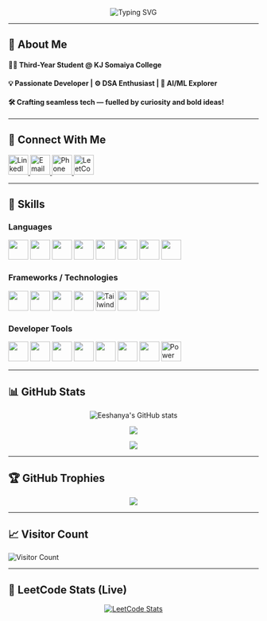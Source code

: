<p align = "center"> <img src="https://readme-typing-svg.demolab.com?font=Fira+Code&size=24&duration=2500&pause=1000&color=00ADB5&center=true&vCenter=true&width=600&lines=Hey!+I'm+Eeshanya+Joshi+%F0%9F%91%8B" alt="Typing SVG" /> </p>

---

## 🚀 About Me

<h4 align="left">👨‍🎓 Third-Year Student @ KJ Somaiya College</h4> 
<h4 align="left">💡 Passionate Developer | ⚙️ DSA Enthusiast | 🤖 AI/ML Explorer</h4>
<h4 align="left">🛠️ Crafting seamless tech — fuelled by curiosity and bold ideas!</h4>

---

## 💼 Connect With Me
<p align="left">

  <!-- LinkedIn -->
  <a href="https://www.linkedin.com/in/eeshanyajoshi" target="_blank">
    <img src="https://cdn.jsdelivr.net/gh/devicons/devicon/icons/linkedin/linkedin-original.svg" width="40" height="40" alt="LinkedIn"/>
  </a>

  <!-- Email -->
  <a href="mailto:eeshanyajoshi@gmail.com">
    <img src="https://cdn-icons-png.flaticon.com/512/281/281769.png" width="40" height="40" alt="Email"/>
  </a>

  <!-- Phone -->
  <a href="tel:+918169570762">
    <img src="https://cdn-icons-png.flaticon.com/512/455/455705.png" width="40" height="40" alt="Phone"/>
  </a>

  <!-- LeetCode -->
  <a href="https://leetcode.com/u/Code__Phoenix/" target="_blank">
    <img src="https://upload.wikimedia.org/wikipedia/commons/1/19/LeetCode_logo_black.png" width="40" height="40" alt="LeetCode"/>
  </a>

</p>

---

## 🔧 Skills

### Languages
<p>
  <a href="https://www.java.com"><img src="https://cdn.jsdelivr.net/gh/devicons/devicon/icons/java/java-original.svg" width="40" height="40"/></a>
  <a href="https://isocpp.org"><img src="https://cdn.jsdelivr.net/gh/devicons/devicon/icons/cplusplus/cplusplus-original.svg" width="40" height="40"/></a>
  <a href="https://www.python.org"><img src="https://cdn.jsdelivr.net/gh/devicons/devicon/icons/python/python-original.svg" width="40" height="40"/></a>
  <a href="https://developer.mozilla.org/en-US/docs/Web/HTML"><img src="https://cdn.jsdelivr.net/gh/devicons/devicon/icons/html5/html5-original.svg" width="40" height="40"/></a>
  <a href="https://developer.mozilla.org/en-US/docs/Web/CSS"><img src="https://cdn.jsdelivr.net/gh/devicons/devicon/icons/css3/css3-original.svg" width="40" height="40"/></a>
  <a href="https://developer.mozilla.org/en-US/docs/Web/JavaScript"><img src="https://cdn.jsdelivr.net/gh/devicons/devicon/icons/javascript/javascript-original.svg" width="40" height="40"/></a>
  <a href="https://dart.dev"><img src="https://cdn.jsdelivr.net/gh/devicons/devicon/icons/dart/dart-original.svg" width="40" height="40"/></a>
  <a href="https://www.mysql.com/"><img src="https://cdn.jsdelivr.net/gh/devicons/devicon/icons/mysql/mysql-original.svg" width="40" height="40"/></a>
</p>

### Frameworks / Technologies
<p>
  <a href="https://www.mongodb.com/"><img src="https://cdn.jsdelivr.net/gh/devicons/devicon/icons/mongodb/mongodb-original.svg" width="40" height="40"/></a>
  <a href="https://expressjs.com"><img src="https://cdn.jsdelivr.net/gh/devicons/devicon/icons/express/express-original.svg" width="40" height="40"/></a>
  <a href="https://reactjs.org/"><img src="https://cdn.jsdelivr.net/gh/devicons/devicon/icons/react/react-original.svg" width="40" height="40"/></a>
  <a href="https://nodejs.org/"><img src="https://cdn.jsdelivr.net/gh/devicons/devicon/icons/nodejs/nodejs-original.svg" width="40" height="40"/></a>
  <a href="https://tailwindcss.com/"><img src="https://www.vectorlogo.zone/logos/tailwindcss/tailwindcss-icon.svg" width="40" height="40" alt="Tailwind CSS"/></a>
  <a href="https://flutter.dev"><img src="https://cdn.jsdelivr.net/gh/devicons/devicon/icons/flutter/flutter-original.svg" width="40" height="40"/></a>
  <a href="https://www.mathworks.com/products/matlab.html"><img src="https://upload.wikimedia.org/wikipedia/commons/2/21/Matlab_Logo.png" width="40" height="40"/></a>
</p>

### Developer Tools
<p>
  <a href="https://git-scm.com/"><img src="https://cdn.jsdelivr.net/gh/devicons/devicon/icons/git/git-original.svg" width="40" height="40"/></a>
  <a href="https://code.visualstudio.com/"><img src="https://cdn.jsdelivr.net/gh/devicons/devicon/icons/vscode/vscode-original.svg" width="40" height="40"/></a>
  <a href="https://github.com/"><img src="https://cdn.jsdelivr.net/gh/devicons/devicon/icons/github/github-original.svg" width="40" height="40"/></a>
  <a href="https://firebase.google.com/"><img src="https://cdn.jsdelivr.net/gh/devicons/devicon/icons/firebase/firebase-plain.svg" width="40" height="40"/></a>
  <a href="https://www.tableau.com/"><img src="https://cdn.worldvectorlogo.com/logos/tableau-software.svg" width="40" height="40"/></a>
  <a href="https://www.postman.com/"><img src="https://www.vectorlogo.zone/logos/getpostman/getpostman-icon.svg" width="40" height="40"/></a>
  <a href="https://platform.openai.com/"><img src="https://avatars.githubusercontent.com/u/47227492?s=200&v=4" width="40" height="40"/></a>
  <a href="https://powerbi.microsoft.com/"><img src="https://upload.wikimedia.org/wikipedia/commons/c/cf/New_Power_BI_Logo.svg" width="40" height="40" alt="Power BI"/></a>

</p>

---

## 📊 GitHub Stats
<p align="center">
  <img src="https://github-readme-stats.vercel.app/api?username=Code-Ph0enix&show_icons=true&theme=tokyonight" alt="Eeshanya's GitHub stats"/>
</p>
<p align="center">
  <img src="https://github-readme-stats.vercel.app/api/top-langs/?username=Code-Ph0enix&layout=compact&theme=tokyonight"/>
</p>
<p align="center">
  <img src="https://github-readme-streak-stats.herokuapp.com/?user=Code-Ph0enix&theme=tokyonight" />
</p>

---

## 🏆 GitHub Trophies
<p align="center">
  <img src="https://github-profile-trophy.vercel.app/?username=Code-Ph0enix&theme=gruvbox" />
</p>

---

## 📈 Visitor Count
![Visitor Count](https://profile-counter.glitch.me/Code-Ph0enix/count.svg)

---

## 🤖 LeetCode Stats (Live)

<p align="center">
  <a href="https://leetcode.com/u/Code__Phoenix/" target="_blank">
    <img src="https://leetcard.jacoblin.cool/Code__Phoenix?theme=dark&font=Fira+Code" alt="LeetCode Stats"/>
  </a>
</p>
